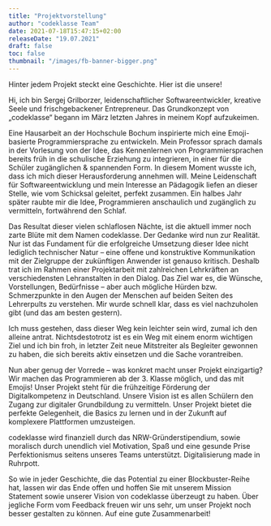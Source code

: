 ```yaml
---
title: "Projektvorstellung"
author: "codeklasse Team"
date: 2021-07-18T15:47:15+02:00
releaseDate: "19.07.2021"
draft: false
toc: false
thumbnail: "/images/fb-banner-bigger.png"
---
```


Hinter jedem Projekt steckt eine Geschichte.
Hier ist die unsere!
<!--more-->

Hi, ich bin Sergej Grilborzer, leidenschaftlicher Softwareentwickler, kreative Seele und frischgebackener Entrepreneur. 
Das Grundkonzept von „codeklasse“ begann im März letzten Jahres in meinem Kopf aufzukeimen.

Eine Hausarbeit an der Hochschule Bochum inspirierte mich eine Emoji-basierte Programmiersprache zu entwickeln. 
Mein Professor sprach damals in der Vorlesung von der Idee, das Kennenlernen von Programmiersprachen bereits früh in die schulische Erziehung zu integrieren, in einer für die Schüler zugänglichen & spannenden Form.
In diesem Moment wusste ich, dass ich mich dieser Herausforderung annehmen will.
Meine Leidenschaft für Softwareentwicklung und mein Interesse an Pädagogik liefen an dieser Stelle, wie vom Schicksal geleitet, perfekt zusammen.
Ein halbes Jahr später raubte mir die Idee, Programmieren anschaulich und zugänglich zu vermitteln, fortwährend den Schlaf. 

Das Resultat dieser vielen schlaflosen Nächte, ist die aktuell immer noch zarte Blüte mit dem Namen codeklasse. 
Der Gedanke wird nun zur Realität. 
Nur ist das Fundament für die erfolgreiche Umsetzung dieser Idee nicht lediglich technischer Natur – eine offene und konstruktive Kommunikation mit der Zielgruppe der zukünftigen Anwender ist genauso kritisch. 
Deshalb trat ich im Rahmen einer Projektarbeit mit zahlreichen Lehrkräften an verschiedensten Lehranstalten in den Dialog.
Das Ziel war es, die Wünsche, Vorstellungen, Bedürfnisse – aber auch mögliche Hürden bzw. Schmerzpunkte in den Augen der Menschen auf beiden Seiten des Lehrerpults zu verstehen. 
Mir wurde schnell klar, dass es viel nachzuholen gibt (und das am besten gestern). 

Ich muss gestehen, dass dieser Weg kein leichter sein wird, zumal ich den alleine antrat. 
Nichtsdestotrotz ist es ein Weg mit einem enorm wichtigen Ziel und ich bin froh, in letzter Zeit neue Mitstreiter als Begleiter gewonnen zu haben, die sich bereits aktiv einsetzen und die Sache vorantreiben. 

Nun aber genug der Vorrede – was konkret macht unser Projekt einzigartig?
Wir machen das Programmieren ab der 3. Klasse möglich, und das mit Emojis!
Unser Projekt steht für die frühzeitige Förderung der Digitalkompetenz in Deutschland. 
Unsere Vision ist es allen Schülern den Zugang zur digitaler Grundbildung zu vermitteln.
Unser Projekt bietet die perfekte Gelegenheit, die Basics zu lernen und in der Zukunft auf komplexere Plattformen umzusteigen. 

codeklasse wird finanziell durch das NRW-Gründerstipendium, sowie moralisch durch unendlich viel Motivation, Spaß und eine gesunde Prise Perfektionismus seitens unseres Teams unterstützt. 
Digitalisierung made in Ruhrpott.

So wie in jeder Geschichte, die das Potential zu einer Blockbuster-Reihe hat, lassen wir das Ende offen und hoffen Sie mit unserem Mission Statement sowie unserer Vision von codeklasse überzeugt zu haben. 
Über jegliche Form vom Feedback freuen wir uns sehr, um unser Projekt noch besser gestalten zu können. 
Auf eine gute Zusammenarbeit!
